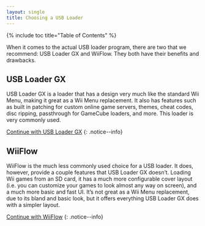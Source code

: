 ```yaml
---
layout: single
title: Choosing a USB Loader
---
```


{% include toc title="Table of Contents" %}

When it comes to the actual USB loader program, there are two that we recommend: USB Loader GX and WiiFlow. They both have their benefits and drawbacks.

## USB Loader GX

USB Loader GX is a loader that has a design very much like the standard Wii Menu, making it great as a Wii Menu replacement. It also has features such as built in patching for custom online game servers, themes, cheat codes, disc ripping, passthrough for GameCube loaders, and more. This loader is very commonly used.

[Continue with USB Loader GX](/wiiminiusblgx)
{: .notice--info}

## WiiFlow

WiiFlow is the much less commonly used choice for a USB loader. It does, however, provide a couple features that USB Loader GX doesn’t. Loading Wii games from an SD card, it has a much more configurable cover layout (i.e. you can customize your games to look almost any way on screen), and a much more basic and fast UI. It’s not great as a Wii Menu replacement, due to its bland and basic look, but it offers everything USB Loader GX does with a simpler layout.

[Continue with WiiFlow](/wiiminiwiiflow)
{: .notice--info}
